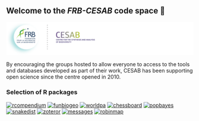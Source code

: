 ## Welcome to the **_FRB-CESAB_** code space :wave:

[![](https://raw.githubusercontent.com/frbcesab/.github/main/profile/banner-frbcesab_150dpi.png)](https://www.fondationbiodiversite.fr/en/about-the-foundation/le-cesab/)

By encouraging the groups hosted to allow everyone to access to the tools and databases developed as part of their work, CESAB has been supporting open science since the centre opened in 2010.

### Selection of R packages

[![rcompendium](https://github-readme-stats.vercel.app/api/pin?username=frbcesab&repo=rcompendium&border_color=121d2f&bg_color=0D1117&title_color=2f81f7&text_color=8B949E&icon_color=7d8590)](https://github.com/frbcesab/rcompendium)
[![funbiogeo](https://github-readme-stats.vercel.app/api/pin?username=frbcesab&repo=funbiogeo&border_color=121d2f&bg_color=0D1117&title_color=2f81f7&text_color=8B949E&icon_color=7d8590)](https://github.com/frbcesab/funbiogeo)
[![worldpa](https://github-readme-stats.vercel.app/api/pin?username=frbcesab&repo=worldpa&border_color=121d2f&bg_color=0D1117&title_color=2f81f7&text_color=8B949E&icon_color=7d8590)](https://github.com/frbcesab/worldpa)
[![chessboard](https://github-readme-stats.vercel.app/api/pin?username=frbcesab&repo=chessboard&border_color=121d2f&bg_color=0D1117&title_color=2f81f7&text_color=8B949E&icon_color=7d8590)](https://github.com/frbcesab/chessboard)
[![popbayes](https://github-readme-stats.vercel.app/api/pin?username=frbcesab&repo=popbayes&border_color=121d2f&bg_color=0D1117&title_color=2f81f7&text_color=8B949E&icon_color=7d8590)](https://github.com/frbcesab/popbayes)
[![snakedist](https://github-readme-stats.vercel.app/api/pin?username=frbcesab&repo=zoteror&border_color=121d2f&bg_color=0D1117&title_color=2f81f7&text_color=8B949E&icon_color=7d8590)](https://github.com/frbcesab/snakedist)
[![zoteror](https://github-readme-stats.vercel.app/api/pin?username=frbcesab&repo=zoteror&border_color=121d2f&bg_color=0D1117&title_color=2f81f7&text_color=8B949E&icon_color=7d8590)](https://github.com/frbcesab/zoteror)
[![messages](https://github-readme-stats.vercel.app/api/pin?username=frbcesab&repo=messages&border_color=121d2f&bg_color=0D1117&title_color=2f81f7&text_color=8B949E&icon_color=7d8590)](https://github.com/frbcesab/messages)
[![robinmap](https://github-readme-stats.vercel.app/api/pin?username=robinmap&repo=rutils&border_color=121d2f&bg_color=0D1117&title_color=2f81f7&text_color=8B949E&icon_color=7d8590)](https://github.com/frbcesab/robinmap)
